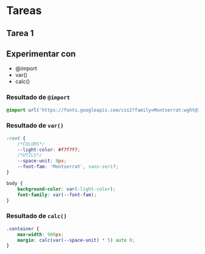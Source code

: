 # Tareas

## Tarea 1
## Experimentar con
* @import
* var()
* calc()

### Resultado de `@import`
```css
@import url('https://fonts.googleapis.com/css2?family=Montserrat:wght@300&display=swap');
```

### Resultado de `var()`
```css
:root {
    /*COLORS*/
    --light-color: #f7f7f7;
    /*UTILS*/
    --space-unit: 8px;
    --font-fam: 'Montserrat', sans-serif;
}
```
```css
body {
    background-color: var(-light-color);
    font-family: var(--font-fam);
}
```

### Resultado de `calc()`
```css
.container {
    max-width: 900px;
    margin: calc(var(--space-unit) * 5) auto 0;
}
```